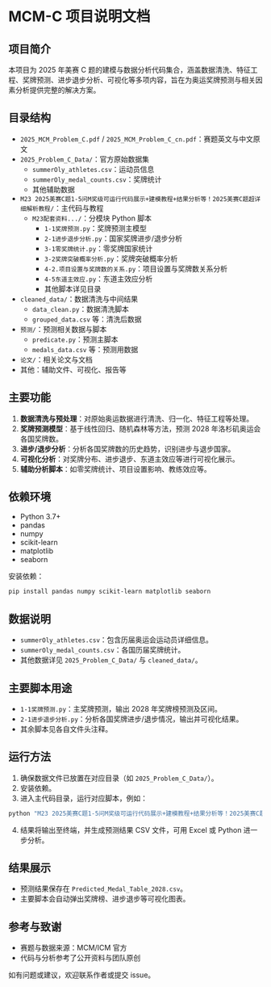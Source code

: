 # MCM-C 项目说明文档

## 项目简介
本项目为 2025 年美赛 C 题的建模与数据分析代码集合，涵盖数据清洗、特征工程、奖牌预测、进步退步分析、可视化等多项内容，旨在为奥运奖牌预测与相关因素分析提供完整的解决方案。

## 目录结构
- `2025_MCM_Problem_C.pdf` / `2025_MCM_Problem_C_cn.pdf`：赛题英文与中文原文
- `2025_Problem_C_Data/`：官方原始数据集
    - `summerOly_athletes.csv`：运动员信息
    - `summerOly_medal_counts.csv`：奖牌统计
    - 其他辅助数据
- `M23 2025美赛C题1-5问M奖级可运行代码展示+建模教程+结果分析等！2025美赛C题超详细解析教程/`：主代码与教程
    - `M23配套资料.../`：分模块 Python 脚本
        - `1-1奖牌预测.py`：奖牌预测主模型
        - `2-1进步退步分析.py`：国家奖牌进步/退步分析
        - `3-1零奖牌统计.py`：零奖牌国家统计
        - `3-2奖牌突破概率分析.py`：奖牌突破概率分析
        - `4-2.项目设置与奖牌数的关系.py`：项目设置与奖牌数关系分析
        - `4-5东道主效应.py`：东道主效应分析
        - 其他脚本详见目录
- `cleaned_data/`：数据清洗与中间结果
    - `data_clean.py`：数据清洗脚本
    - `grouped_data.csv` 等：清洗后数据
- `预测/`：预测相关数据与脚本
    - `predicate.py`：预测主脚本
    - `medals_data.csv` 等：预测用数据
- `论文/`：相关论文与文档
- 其他：辅助文件、可视化、报告等

## 主要功能
1. **数据清洗与预处理**：对原始奥运数据进行清洗、归一化、特征工程等处理。
2. **奖牌预测模型**：基于线性回归、随机森林等方法，预测 2028 年洛杉矶奥运会各国奖牌数。
3. **进步/退步分析**：分析各国奖牌数的历史趋势，识别进步与退步国家。
4. **可视化分析**：对奖牌分布、进步退步、东道主效应等进行可视化展示。
5. **辅助分析脚本**：如零奖牌统计、项目设置影响、教练效应等。

## 依赖环境
- Python 3.7+
- pandas
- numpy
- scikit-learn
- matplotlib
- seaborn

安装依赖：
```bash
pip install pandas numpy scikit-learn matplotlib seaborn
```

## 数据说明
- `summerOly_athletes.csv`：包含历届奥运会运动员详细信息。
- `summerOly_medal_counts.csv`：各国历届奖牌统计。
- 其他数据详见 `2025_Problem_C_Data/` 与 `cleaned_data/`。

## 主要脚本用途
- `1-1奖牌预测.py`：主奖牌预测，输出 2028 年奖牌榜预测及区间。
- `2-1进步退步分析.py`：分析各国奖牌进步/退步情况，输出并可视化结果。
- 其余脚本见各自文件头注释。

## 运行方法
1. 确保数据文件已放置在对应目录（如 `2025_Problem_C_Data/`）。
2. 安装依赖。
3. 进入主代码目录，运行对应脚本，例如：
```bash
python "M23 2025美赛C题1-5问M奖级可运行代码展示+建模教程+结果分析等！2025美赛C题超详细解析教程/M23配套资料.../1-1奖牌预测.py"
```
4. 结果将输出至终端，并生成预测结果 CSV 文件，可用 Excel 或 Python 进一步分析。

## 结果展示
- 预测结果保存在 `Predicted_Medal_Table_2028.csv`。
- 主要脚本会自动弹出奖牌榜、进步退步等可视化图表。

## 参考与致谢
- 赛题与数据来源：MCM/ICM 官方
- 代码与分析参考了公开资料与团队原创

如有问题或建议，欢迎联系作者或提交 issue。